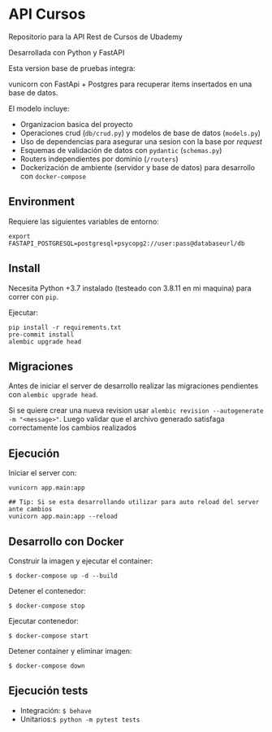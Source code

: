 # API Cursos

Repositorio para la API Rest de Cursos de Ubademy

Desarrollada con Python y FastAPI

Esta version base de pruebas integra:

vunicorn con FastApi + Postgres para recuperar items insertados en una base de datos.

El modelo incluye:

- Organizacion basica del proyecto
- Operaciones crud (`db/crud.py`) y modelos de base de datos (`models.py`)
- Uso de dependencias para asegurar una sesion con la base por _request_
- Esquemas de validación de datos con `pydantic` (`schemas.py`)
- Routers independientes por dominio (`/routers`)
- Dockerización de ambiente (servidor y base de datos) para desarrollo con `docker-compose`

## Environment

Requiere las siguientes variables de entorno:

```shell
export FASTAPI_POSTGRESQL=postgresql+psycopg2://user:pass@databaseurl/db
```

## Install

Necesita Python +3.7 instalado (testeado con 3.8.11 en mi maquina) para correr con `pip`.

Ejecutar:

```shell
pip install -r requirements.txt
pre-commit install
alembic upgrade head
```

## Migraciones

Antes de iniciar el server de desarrollo realizar las migraciones pendientes con `alembic upgrade head`.

Si se quiere crear una nueva revision usar `alembic revision --autogenerate -m "<message>"`. Luego validar que el
archivo generado satisfaga correctamente los cambios realizados

## Ejecución

Iniciar el server con:

```shell
vunicorn app.main:app

## Tip: Si se esta desarrollando utilizar para auto reload del server ante cambios
vunicorn app.main:app --reload
```

## Desarrollo con Docker

Construir la imagen y ejecutar el container:

```shell
$ docker-compose up -d --build
```

Detener el contenedor:

```shell
$ docker-compose stop
```

Ejecutar contenedor:

```shell
$ docker-compose start
```

Detener container y eliminar imagen:

```shell
$ docker-compose down
```

## Ejecución tests

- Integración: `$ behave`
- Unitarios:`$ python -m pytest tests`
